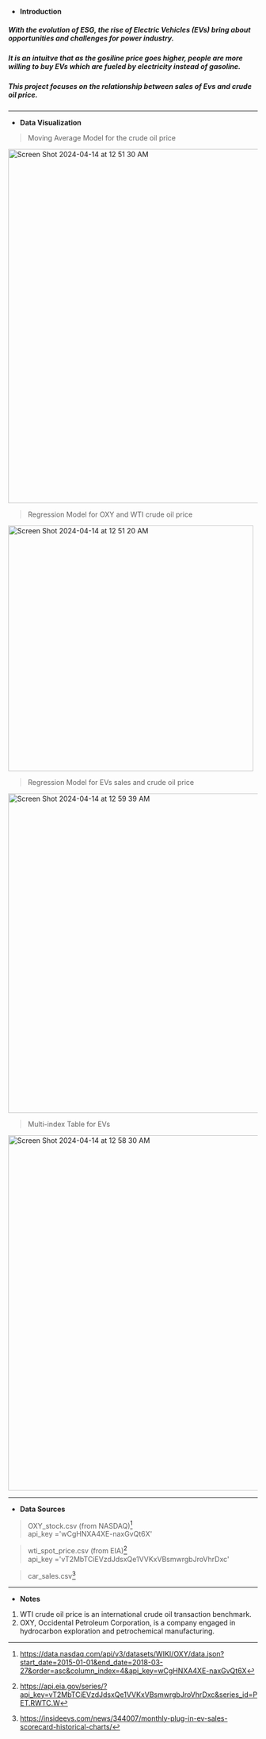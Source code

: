 * **Introduction**
##### With the evolution of ESG, the rise of Electric Vehicles (EVs) bring about opportunities and challenges for power industry. 
##### It is an intuitve that as the gosiline price goes higher, people are more willing to buy EVs which are fueled by electricity instead of gasoline.
##### This project focuses on the relationship between sales of Evs and crude oil price.

---
* **Data Visualization**
> Moving Average Model for the crude oil price
<img width="714" alt="Screen Shot 2024-04-14 at 12 51 30 AM" src="https://github.com/Cxy990605/Regression-Analysis-for-EVs-and-Crude-Oil-Price/assets/99168940/edda93ac-61c3-4504-b312-a62c930b50d8">  

  > Regression Model for OXY and WTI crude oil price
  <img width="495" alt="Screen Shot 2024-04-14 at 12 51 20 AM" src="https://github.com/Cxy990605/Regression-Analysis-for-EVs-and-Crude-Oil-Price/assets/99168940/87530efb-4bad-43f2-a5fb-e27aced69bc8">  

  > Regression Model for EVs sales and crude oil price
  <img width="644" alt="Screen Shot 2024-04-14 at 12 59 39 AM" src="https://github.com/Cxy990605/Regression-Analysis-for-EVs-and-Crude-Oil-Price/assets/99168940/97f8f1de-8c5e-4173-82cf-94dbf5e1d47c">  

  
  > Multi-index Table for EVs
  <img width="716" alt="Screen Shot 2024-04-14 at 12 58 30 AM" src="https://github.com/Cxy990605/Regression-Analysis-for-EVs-and-Crude-Oil-Price/assets/99168940/c3c45765-fcdb-4631-9298-3417b1f7c308">  


---
* **Data Sources**

> OXY_stock.csv (from NASDAQ)[^1]  
api_key ='wCgHNXA4XE-naxGvQt6X'  

> wti_spot_price.csv (from EIA)[^2]  
api_key ='vT2MbTCiEVzdJdsxQe1VVKxVBsmwrgbJroVhrDxc'  

> car_sales.csv[^3]  


---
* **Notes**
1. WTI crude oil price is an international crude oil transaction benchmark.
2. OXY, Occidental Petroleum Corporation, is a company engaged in hydrocarbon exploration and petrochemical manufacturing.


[^1]: <https://data.nasdaq.com/api/v3/datasets/WIKI/OXY/data.json?start_date=2015-01-01&end_date=2018-03-27&order=asc&column_index=4&api_key=wCgHNXA4XE-naxGvQt6X>
[^2]: <https://api.eia.gov/series/?api_key=vT2MbTCiEVzdJdsxQe1VVKxVBsmwrgbJroVhrDxc&series_id=PET.RWTC.W>    
[^3]: <https://insideevs.com/news/344007/monthly-plug-in-ev-sales-scorecard-historical-charts/>
